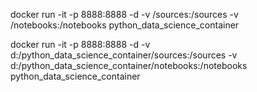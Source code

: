 docker run -it -p 8888:8888 -d -v /sources:/sources -v /notebooks:/notebooks python_data_science_container

docker run -it -p 8888:8888 -d -v d:/python_data_science_container/sources:/sources -v d:/python_data_science_container/notebooks:/notebooks python_data_science_container